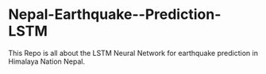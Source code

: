# Nepal-Earthquake--Prediction-LSTM
This Repo is all about the LSTM Neural Network for earthquake prediction in Himalaya Nation Nepal.
